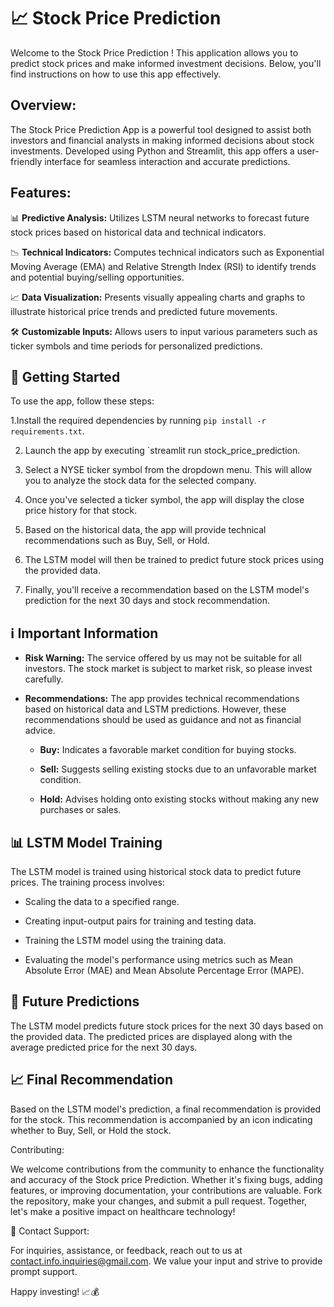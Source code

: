 
# 📈 Stock Price Prediction 

Welcome to the Stock Price Prediction ! This application allows you to predict stock prices and make informed investment decisions. Below, you'll find instructions on how to use this app effectively.

## Overview:

The Stock Price Prediction App is a powerful tool designed to assist both investors and financial analysts in making informed decisions about stock investments. Developed using Python and Streamlit, this app offers a user-friendly interface for seamless interaction and accurate predictions.

## Features:


📊 **Predictive Analysis:** Utilizes LSTM neural networks to forecast future stock prices based on historical data and technical indicators.


📉 **Technical Indicators:** Computes technical indicators such as Exponential Moving Average (EMA) and Relative Strength Index (RSI) to identify trends and potential buying/selling opportunities.


📈 **Data Visualization:** Presents visually appealing charts and graphs to illustrate historical price trends and predicted future movements.


🛠️ **Customizable Inputs:** Allows users to input various parameters such as ticker symbols and time periods for personalized predictions.


## 🚀 Getting Started


To use the app, follow these steps:

1.Install the required dependencies by running `pip install -r requirements.txt`.


2. Launch the app by executing `streamlit run stock_price_prediction.


3. Select a NYSE ticker symbol from the dropdown menu. This will allow you to analyze the stock data for the selected company.


4. Once you've selected a ticker symbol, the app will display the close price history for that stock.


5. Based on the historical data, the app will provide technical recommendations such as Buy, Sell, or Hold.


6. The LSTM model will then be trained to predict future stock prices using the provided data.


7. Finally, you'll receive a recommendation based on the LSTM model's prediction for the next 30 days and stock recommendation.


## ℹ️ Important Information


- **Risk Warning:** The service offered by us may not be suitable for all investors. The stock market is subject to market risk, so please invest carefully.


- **Recommendations:** The app provides technical recommendations based on historical data and LSTM predictions. However, these recommendations should be used as guidance and not as financial advice.


  - **Buy:** Indicates a favorable market condition for buying stocks.

  - **Sell:** Suggests selling existing stocks due to an unfavorable market condition.

  - **Hold:** Advises holding onto existing stocks without making any new purchases or sales.


## 📊 LSTM Model Training

The LSTM model is trained using historical stock data to predict future prices. The training process involves:


- Scaling the data to a specified range.

- Creating input-output pairs for training and testing data.

- Training the LSTM model using the training data.

- Evaluating the model's performance using metrics such as Mean Absolute Error (MAE) and Mean Absolute Percentage Error (MAPE).


## 🔮 Future Predictions


The LSTM model predicts future stock prices for the next 30 days based on the provided data. The predicted prices are displayed along with the average predicted price for the next 30 days.


## 📈 Final Recommendation

Based on the LSTM model's prediction, a final recommendation is provided for the stock. This recommendation is accompanied by an icon indicating whether to Buy, Sell, or Hold the stock.


Contributing:

We welcome contributions from the community to enhance the functionality and accuracy of the Stock price Prediction. Whether it's fixing bugs, adding features, or improving documentation, your contributions are valuable. Fork the repository, make your changes, and submit a pull request. Together, let's make a positive impact on healthcare technology!


📧 Contact Support: 

For inquiries, assistance, or feedback, reach out to us at contact.info.inquiries@gmail.com. We value your input and strive to provide prompt support.


Happy investing! 📈💰
